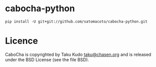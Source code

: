 # cabocha-python

    pip install -U git+git://github.com/satomacoto/cabocha-python.git

# Licence

CaboCha is copyrighted by Taku Kudo taku@chasen.org and is released under the BSD License (see the file BSD).
